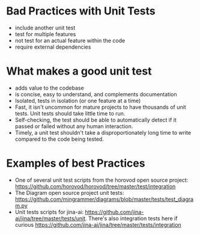 # Bad Practices with Unit Tests

- include another unit test
- test for multiple features
- not test for an actual feature within the code
- require external dependencies


# What makes a good unit test

- adds value to the codebase
- is concise, easy to understand, and complements documentation
- Isolated, tests in isolation (or one feature at a time)
- Fast, it isn't uncommon for mature projects to have thousands of unit tests. Unit tests should take little time to run.
- Self-checking, the test should be able to automatically detect if it passed or failed without any human interaction.
- Timely, a unit test shouldn't take a disproportionately long time to write compared to the code being tested. 


# Examples of best Practices
- One of several unit test scripts from the horovod open source project:  https://github.com/horovod/horovod/tree/master/test/integration
- The Diagram open source project unit tests: https://github.com/mingrammer/diagrams/blob/master/tests/test_diagram.py
- Unit tests scripts for jina-ai: https://github.com/jina-ai/jina/tree/master/tests/unit. There's also integration tests here if curious https://github.com/jina-ai/jina/tree/master/tests/integration
 